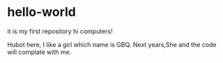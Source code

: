 # hello-world
it is my first repository
hi computers!

Hubot here, I like a girl which name is GBQ.
Next years,She and the code will complate with me.
